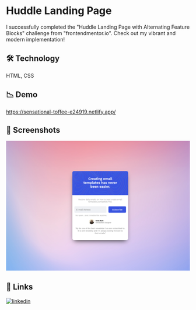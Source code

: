 # Huddle Landing Page

I successfully completed the "Huddle Landing Page with Alternating Feature Blocks" challenge from "frontendmentor.io". Check out my vibrant and modern implementation!


## 🛠 Technology

HTML, CSS

## 📉 Demo

https://sensational-toffee-e24919.netlify.app/

## 📸 Screenshots

![App Screenshot](https://github.com/sedaballi/HTML-CSS-Workspace/blob/main/Newsletter%20Popup%20Template/img/Ekran%20Resmi%202024-01-30%2022.28.48.png?raw=true)

## 🔗 Links

[![linkedin](https://img.shields.io/badge/linkedin-0A66C2?style=for-the-badge&logo=linkedin&logoColor=white)](https://www.linkedin.com/in/sedaballi/)
